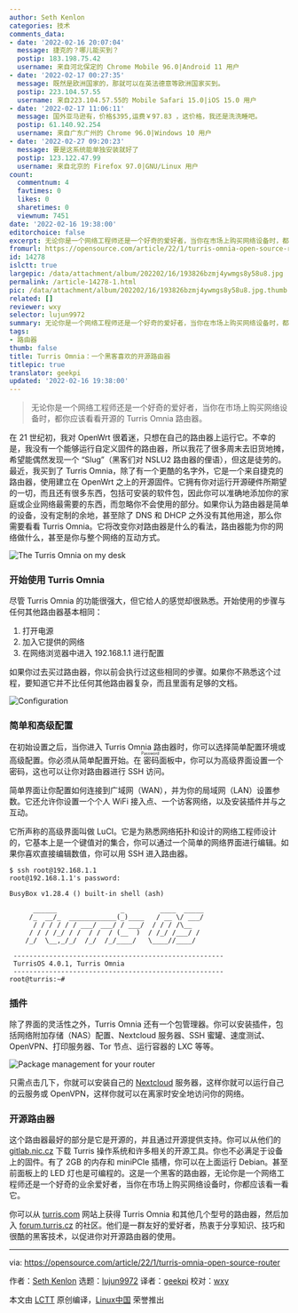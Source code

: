 ```yaml
---
author: Seth Kenlon
categories: 技术
comments_data:
- date: '2022-02-16 20:07:04'
  message: 捷克的？哪儿能买到？
  postip: 183.198.75.42
  username: 来自河北保定的 Chrome Mobile 96.0|Android 11 用户
- date: '2022-02-17 00:27:35'
  message: 既然是欧洲国家的，那就可以在英法德意等欧洲国家买到。
  postip: 223.104.57.55
  username: 来自223.104.57.55的 Mobile Safari 15.0|iOS 15.0 用户
- date: '2022-02-17 11:06:11'
  message: 国外亚马逊有，价格$395,运费￥97.83 ，这价格，我还是洗洗睡吧。
  postip: 61.140.92.254
  username: 来自广东广州的 Chrome 96.0|Windows 10 用户
- date: '2022-02-27 09:20:23'
  message: 要是这系统能单独安装就好了
  postip: 123.122.47.99
  username: 来自北京的 Firefox 97.0|GNU/Linux 用户
count:
  commentnum: 4
  favtimes: 0
  likes: 0
  sharetimes: 0
  viewnum: 7451
date: '2022-02-16 19:38:00'
editorchoice: false
excerpt: 无论你是一个网络工程师还是一个好奇的爱好者，当你在市场上购买网络设备时，都你应该看看开源的 Turris Omnia 路由器。
fromurl: https://opensource.com/article/22/1/turris-omnia-open-source-router
id: 14278
islctt: true
largepic: /data/attachment/album/202202/16/193826bzmj4ywmgs8y58u8.jpg
permalink: /article-14278-1.html
pic: /data/attachment/album/202202/16/193826bzmj4ywmgs8y58u8.jpg.thumb.jpg
related: []
reviewer: wxy
selector: lujun9972
summary: 无论你是一个网络工程师还是一个好奇的爱好者，当你在市场上购买网络设备时，都你应该看看开源的 Turris Omnia 路由器。
tags:
- 路由器
thumb: false
title: Turris Omnia：一个黑客喜欢的开源路由器
titlepic: true
translator: geekpi
updated: '2022-02-16 19:38:00'
---
```



> 
> 无论你是一个网络工程师还是一个好奇的爱好者，当你在市场上购买网络设备时，都你应该看看开源的 Turris Omnia 路由器。
> 
> 
> 


在 21 世纪初，我对 OpenWrt 很着迷，只想在自己的路由器上运行它。不幸的是，我没有一个能够运行自定义固件的路由器，所以我花了很多周末去旧货地摊，希望能偶然发现一个 “Slug”（黑客们对 NSLU2 路由器的俚语），但这是徒劳的。最近，我买到了 Turris Omnia，除了有一个更酷的名字外，它是一个来自捷克的路由器，使用建立在 OpenWrt 之上的开源固件。它拥有你对运行开源硬件所期望的一切，而且还有很多东西，包括可安装的软件包，因此你可以准确地添加你的家庭或企业网络最需要的东西，而忽略你不会使用的部分。如果你认为路由器是简单的设备，没有定制的余地，甚至除了 DNS 和 DHCP 之外没有其他用途，那么你需要看看 Turris Omnia。它将改变你对路由器是什么的看法，路由器能为你的网络做什么，甚至是你与整个网络的互动方式。


![](/data/attachment/album/202202/16/193826bzmj4ywmgs8y58u8.jpg "The Turris Omnia on my desk")


### 开始使用 Turris Omnia


尽管 Turris Omnia 的功能很强大，但它给人的感觉却很熟悉。开始使用的步骤与任何其他路由器基本相同：


1. 打开电源
2. 加入它提供的网络
3. 在网络浏览器中进入 192.168.1.1 进行配置


如果你过去买过路由器，你以前会执行过这些相同的步骤。如果你不熟悉这个过程，要知道它并不比任何其他路由器复杂，而且里面有足够的文档。


![Configuration](/data/attachment/album/202202/16/193831whheda3ygffcfdae.jpg "Configuration")


### 简单和高级配置


在初始设置之后，当你进入 Turris Omnia 路由器时，你可以选择简单配置环境或高级配置。你必须从简单配置开始。在<ruby> 密码 <rt>  Password </rt></ruby>面板中，你可以为高级界面设置一个密码，这也可以让你对路由器进行 SSH 访问。


简单界面让你配置如何连接到广域网（WAN），并为你的局域网（LAN）设置参数。它还允许你设置一个个人 WiFi 接入点、一个访客网络，以及安装插件并与之互动。


它所声称的高级界面叫做 LuCI。它是为熟悉网络拓扑和设计的网络工程师设计的，它基本上是一个键值对的集合，你可以通过一个简单的网络界面进行编辑。如果你喜欢直接编辑数值，你可以用 SSH 进入路由器。



```
$ ssh root@192.168.1.1
root@192.168.1.1's password:

BusyBox v1.28.4 () built-in shell (ash)

      ______                _         ____  _____
     /_  __/_  ____________(_)____   / __ \/ ___/
      / / / / / / ___/ ___/ / ___/  / / / /\__
     / / / /_/ / /  / /  / (__  )  / /_/ /___/ /
    /_/  \__,_/_/  /_/  /_/____/   \____//____/  
                                             
 -----------------------------------------------------
 TurrisOS 4.0.1, Turris Omnia
 -----------------------------------------------------
root@turris:~#

```

### 插件


除了界面的灵活性之外，Turris Omnia 还有一个包管理器。你可以安装插件，包括网络附加存储（NAS）配置、Nextcloud 服务器、SSH 蜜罐、速度测试、OpenVPN、打印服务器、Tor 节点、运行容器的 LXC 等等。


![Package management for your router](/data/attachment/album/202202/16/193831txy301iig0rg7iyr.jpg "Package management for your router")


只需点击几下，你就可以安装自己的 [Nextcloud](https://opensource.com/tags/nextcloud) 服务器，这样你就可以运行自己的云服务或 OpenVPN，这样你就可以在离家时安全地访问你的网络。


### 开源路由器


这个路由器最好的部分是它是开源的，并且通过开源提供支持。你可以从他们的 [gitlab.nic.cz](https://gitlab.nic.cz/turris) 下载 Turris 操作系统和许多相关的开源工具。你也不必满足于设备上的固件。有了 2GB 的内存和 miniPCIe 插槽，你可以在上面运行 Debian。甚至前面板上的 LED 灯也是可编程的。这是一个黑客的路由器，无论你是一个网络工程师还是一个好奇的业余爱好者，当你在市场上购买网络设备时，你都应该看一看它。


你可以从 [turris.com](https://www.turris.com/en/) 网站上获得 Turris Omnia 和其他几个型号的路由器，然后加入 [forum.turris.cz](http://forum.turris.cz) 的社区。他们是一群友好的爱好者，热衷于分享知识、技巧和很酷的黑客技术，以促进你对开源路由器的使用。




---


via: <https://opensource.com/article/22/1/turris-omnia-open-source-router>


作者：[Seth Kenlon](https://opensource.com/users/seth) 选题：[lujun9972](https://github.com/lujun9972) 译者：[geekpi](https://github.com/geekpi) 校对：[wxy](https://github.com/wxy)


本文由 [LCTT](https://github.com/LCTT/TranslateProject) 原创编译，[Linux中国](https://linux.cn/) 荣誉推出